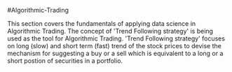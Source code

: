 #Algorithmic-Trading

This section covers the fundamentals of applying data science in Algorithmic Trading.
The concept of 'Trend Following strategy' is being used as the tool for Algorithmic Trading.
'Trend Following strategy' focuses on long (slow) and short term (fast) trend of the stock prices to devise the mechanism for suggesting a buy or a sell which is equivalent to a long or a short postion of securities in a portfolio.
